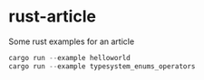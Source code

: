 # rust-article
Some rust examples for an article



```rust
cargo run --example helloworld
cargo run --example typesystem_enums_operators
```
